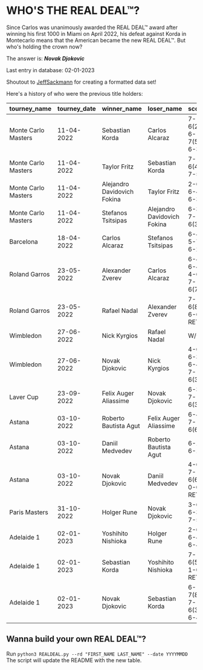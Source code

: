# WHO'S THE REAL DEAL™?

Since Carlos was unanimously awarded the REAL DEAL™ award after winning his first 1000 in Miami on April 2022, his defeat against Korda in Montecarlo means that the American became the new REAL DEAL™. But who's holding the crown now?

The answer is: ***Novak Djokovic***

Last entry in database: 02-01-2023

Shoutout to [JeffSackmann](https://github.com/JeffSackmann/tennis_atp) for creating a formatted data set!

Here's a history of who were the previous title holders:

| tourney_name        | tourney_date   | winner_name                 | loser_name                  | score              | round   |
|:--------------------|:---------------|:----------------------------|:----------------------------|:-------------------|:--------|
| Monte Carlo Masters | 11-04-2022     | Sebastian Korda             | Carlos Alcaraz              | 7-6(2) 6-7(5) 6-3  | R32     |
| Monte Carlo Masters | 11-04-2022     | Taylor Fritz                | Sebastian Korda             | 7-6(4) 7-5         | R16     |
| Monte Carlo Masters | 11-04-2022     | Alejandro Davidovich Fokina | Taylor Fritz                | 2-6 6-4 6-3        | QF      |
| Monte Carlo Masters | 11-04-2022     | Stefanos Tsitsipas          | Alejandro Davidovich Fokina | 6-3 7-6(3)         | F       |
| Barcelona           | 18-04-2022     | Carlos Alcaraz              | Stefanos Tsitsipas          | 6-4 5-7 6-2        | QF      |
| Roland Garros       | 23-05-2022     | Alexander Zverev            | Carlos Alcaraz              | 6-4 6-4 4-6 7-6(7) | QF      |
| Roland Garros       | 23-05-2022     | Rafael Nadal                | Alexander Zverev            | 7-6(8) 6-6 RET     | SF      |
| Wimbledon           | 27-06-2022     | Nick Kyrgios                | Rafael Nadal                | W/O                | SF      |
| Wimbledon           | 27-06-2022     | Novak Djokovic              | Nick Kyrgios                | 4-6 6-3 6-4 7-6(3) | F       |
| Laver Cup           | 23-09-2022     | Felix Auger Aliassime       | Novak Djokovic              | 6-3 7-6(3)         | RR      |
| Astana              | 03-10-2022     | Roberto Bautista Agut       | Felix Auger Aliassime       | 6-4 7-6(6)         | R32     |
| Astana              | 03-10-2022     | Daniil Medvedev             | Roberto Bautista Agut       | 6-1 6-1            | QF      |
| Astana              | 03-10-2022     | Novak Djokovic              | Daniil Medvedev             | 4-6 7-6(6) 0-0 RET | SF      |
| Paris Masters       | 31-10-2022     | Holger Rune                 | Novak Djokovic              | 3-6 6-3 7-5        | F       |
| Adelaide 1          | 02-01-2023     | Yoshihito Nishioka          | Holger Rune                 | 2-6 6-4 6-4        | R32     |
| Adelaide 1          | 02-01-2023     | Sebastian Korda             | Yoshihito Nishioka          | 7-6(5) 1-0 RET     | SF      |
| Adelaide 1          | 02-01-2023     | Novak Djokovic              | Sebastian Korda             | 6-7(8) 7-6(3) 6-4  | F       |


## Wanna build your own REAL DEAL™?

Run ```python3 REALDEAL.py --rd "FIRST_NAME LAST_NAME" --date YYYYMMDD ```
The script will update the README with the new table.
